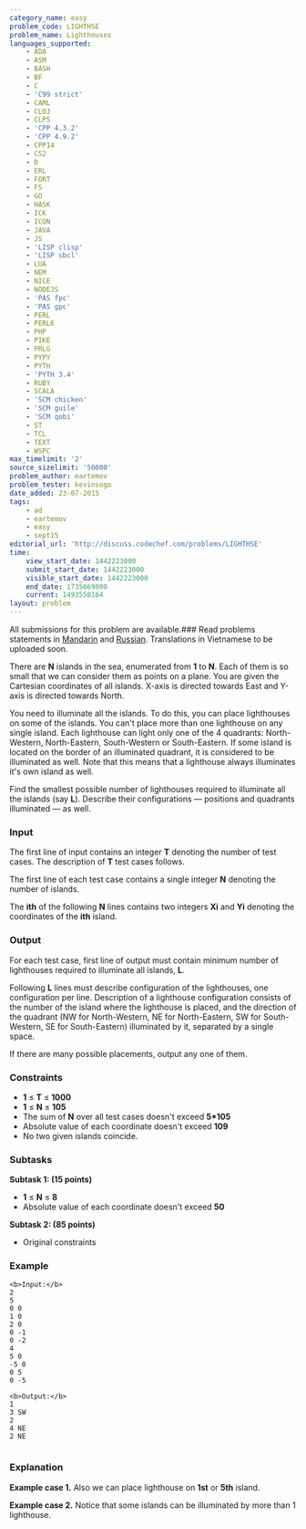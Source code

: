 ```yaml
---
category_name: easy
problem_code: LIGHTHSE
problem_name: Lighthouses
languages_supported:
    - ADA
    - ASM
    - BASH
    - BF
    - C
    - 'C99 strict'
    - CAML
    - CLOJ
    - CLPS
    - 'CPP 4.3.2'
    - 'CPP 4.9.2'
    - CPP14
    - CS2
    - D
    - ERL
    - FORT
    - FS
    - GO
    - HASK
    - ICK
    - ICON
    - JAVA
    - JS
    - 'LISP clisp'
    - 'LISP sbcl'
    - LUA
    - NEM
    - NICE
    - NODEJS
    - 'PAS fpc'
    - 'PAS gpc'
    - PERL
    - PERL6
    - PHP
    - PIKE
    - PRLG
    - PYPY
    - PYTH
    - 'PYTH 3.4'
    - RUBY
    - SCALA
    - 'SCM chicken'
    - 'SCM guile'
    - 'SCM qobi'
    - ST
    - TCL
    - TEXT
    - WSPC
max_timelimit: '2'
source_sizelimit: '50000'
problem_author: eartemov
problem_tester: kevinsogo
date_added: 23-07-2015
tags:
    - ad
    - eartemov
    - easy
    - sept15
editorial_url: 'http://discuss.codechef.com/problems/LIGHTHSE'
time:
    view_start_date: 1442223000
    submit_start_date: 1442223000
    visible_start_date: 1442223000
    end_date: 1735669800
    current: 1493558164
layout: problem
---
```

All submissions for this problem are available.###  Read problems statements in [Mandarin](http://www.codechef.com/download/translated/SEPT15/mandarin/LIGHTHSE.pdf) and [Russian](http://www.codechef.com/download/translated/SEPT15/russian/LIGHTHSE.pdf). Translations in Vietnamese to be uploaded soon.

There are **N** islands in the sea, enumerated from **1** to **N**. Each of them is so small that we can consider them as points on a plane. You are given the Cartesian coordinates of all islands. X-axis is directed towards East and Y-axis is directed towards North.

You need to illuminate all the islands. To do this, you can place lighthouses on some of the islands. You can't place more than one lighthouse on any single island. Each lighthouse can light only one of the 4 quadrants: North-Western, North-Eastern, South-Western or South-Eastern. If some island is located on the border of an illuminated quadrant, it is considered to be illuminated as well. Note that this means that a lighthouse always illuminates it's own island as well.

Find the smallest possible number of lighthouses required to illuminate all the islands (say **L**). Describe their configurations — positions and quadrants illuminated — as well.

### Input

The first line of input contains an integer **T** denoting the number of test cases. The description of **T** test cases follows.

The first line of each test case contains a single integer **N** denoting the number of islands.

The **ith** of the following **N** lines contains two integers **Xi** and **Yi** denoting the coordinates of the **ith** island.

### Output

For each test case, first line of output must contain minimum number of lighthouses required to illuminate all islands, **L**.

Following **L** lines must describe configuration of the lighthouses, one configuration per line. Description of a lighthouse configuration consists of the number of the island where the lighthouse is placed, and the direction of the quadrant (NW for North-Western, NE for North-Eastern, SW for South-Western, SE for South-Eastern) illuminated by it, separated by a single space.

If there are many possible placements, output any one of them.

### Constraints

- **1** ≤ **T** ≤ **1000**
- **1** ≤ **N** ≤ **105**
- The sum of **N** over all test cases doesn't exceed **5\*105**
- Absolute value of each coordinate doesn't exceed **109**
- No two given islands coincide.

### Subtasks

**Subtask 1: (15 points)**

- **1** ≤ **N** ≤ **8**
- Absolute value of each coordinate doesn't exceed **50**

**Subtask 2: (85 points)**

- Original constraints

### Example

```
<b>Input:</b>
2
5
0 0
1 0
2 0
0 -1
0 -2
4
5 0
-5 0
0 5
0 -5

<b>Output:</b>
1
3 SW
2
4 NE
2 NE


```
### Explanation

**Example case 1.** Also we can place lighthouse on **1st** or **5th** island.

**Example case 2.** Notice that some islands can be illuminated by more than 1 lighthouse.